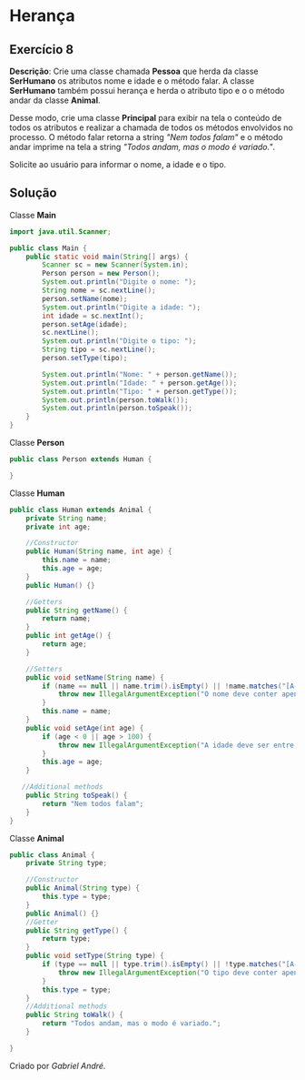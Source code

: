# Herança
## Exercício 8
**Descrição**: Crie uma classe chamada **Pessoa** que herda da classe **SerHumano** os atributos nome e idade e o método falar. A classe **SerHumano** também possui herança e herda o atributo tipo e o o método andar da classe **Animal**. 

Desse modo, crie uma classe **Principal** para exibir na tela o conteúdo de todos os atributos e realizar a chamada de todos os métodos envolvidos no processo. O método falar retorna a string _"Nem todos falam"_ e o método andar imprime na tela a string _"Todos andam, mas o modo é variado."_. 

Solicite ao usuário para informar o nome, a idade e o tipo.

## Solução
Classe **Main**
~~~java
import java.util.Scanner;

public class Main {
    public static void main(String[] args) {
        Scanner sc = new Scanner(System.in);
        Person person = new Person();
        System.out.println("Digite o nome: ");
        String nome = sc.nextLine();
        person.setName(nome);
        System.out.println("Digite a idade: ");
        int idade = sc.nextInt();
        person.setAge(idade);
        sc.nextLine();
        System.out.println("Digite o tipo: ");
        String tipo = sc.nextLine();
        person.setType(tipo);

        System.out.println("Nome: " + person.getName());
        System.out.println("Idade: " + person.getAge());
        System.out.println("Tipo: " + person.getType());
        System.out.println(person.toWalk());
        System.out.println(person.toSpeak());
    }
}

~~~
Classe **Person**
~~~java
public class Person extends Human {

}

~~~
Classe **Human**
~~~java
public class Human extends Animal {
    private String name;
    private int age;

    //Constructor
    public Human(String name, int age) {
        this.name = name;
        this.age = age;
    }
    public Human() {}

    //Getters
    public String getName() {
        return name;
    }
    public int getAge() {
        return age;
    }

    //Setters
    public void setName(String name) {
        if (name == null || name.trim().isEmpty() || !name.matches("[A-Za-zÀ-ÖØ-öø-ÿ ]+")) {
            throw new IllegalArgumentException("O nome deve conter apenas letras de A-Z e não pode ser nulo ou vazio!");
        }
        this.name = name;
    }
    public void setAge(int age) {
        if (age < 0 || age > 100) {
            throw new IllegalArgumentException("A idade deve ser entre 0 e 100!");
        }
        this.age = age;
    }

   //Additional methods
    public String toSpeak() {
        return "Nem todos falam";
    }
}

~~~
Classe **Animal**
~~~java
public class Animal {
    private String type;

    //Constructor
    public Animal(String type) {
        this.type = type;
    }
    public Animal() {}
    //Getter
    public String getType() {
        return type;
    }
    public void setType(String type) {
        if (type == null || type.trim().isEmpty() || !type.matches("[A-Za-zÀ-ÖØ-öø-ÿ ]+")) {
            throw new IllegalArgumentException("O tipo deve conter apenas letras de A-Z e não pode ser nulo ou vazio!");
        }
        this.type = type;
    }
    //Additional methods
    public String toWalk() {
        return "Todos andam, mas o modo é variado.";
    }

}
~~~

Criado por _Gabriel André._
